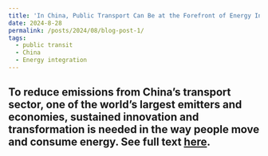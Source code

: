 ```yaml
---
title: 'In China, Public Transport Can Be at the Forefront of Energy Innovation'
date: 2024-8-28
permalink: /posts/2024/08/blog-post-1/
tags:
  - public transit
  - China
  - Energy integration
---
```


To reduce emissions from China’s transport sector, one of the world’s largest emitters and economies, sustained innovation and transformation is needed in the way people move and consume energy. 
See full text [here](https://itdp.org/2024/08/28/in-china-public-transport-energy-innovation/).
------
